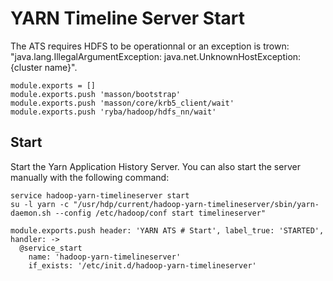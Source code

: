 
# YARN Timeline Server Start

The ATS requires HDFS to be operationnal or an exception is trown: 
"java.lang.IllegalArgumentException: java.net.UnknownHostException: {cluster name}".

    module.exports = []
    module.exports.push 'masson/bootstrap'
    module.exports.push 'masson/core/krb5_client/wait'
    module.exports.push 'ryba/hadoop/hdfs_nn/wait'

## Start

Start the Yarn Application History Server. You can also start the server
manually with the following command:

```
service hadoop-yarn-timelineserver start
su -l yarn -c "/usr/hdp/current/hadoop-yarn-timelineserver/sbin/yarn-daemon.sh --config /etc/hadoop/conf start timelineserver"
```

    module.exports.push header: 'YARN ATS # Start', label_true: 'STARTED', handler: ->
      @service_start
        name: 'hadoop-yarn-timelineserver'
        if_exists: '/etc/init.d/hadoop-yarn-timelineserver'
